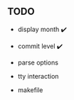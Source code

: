 ## TODO

-   display month :heavy_check_mark:

-   commit level :heavy_check_mark:

-   parse options

-   tty interaction

-   makefile
